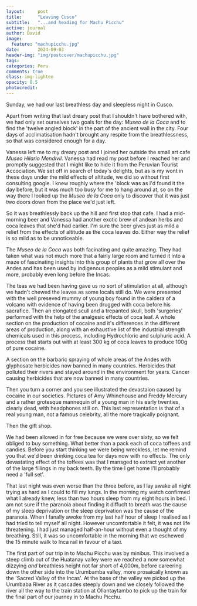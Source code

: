 ```yaml
---
layout:     post
title:      "Leaving Cusco"
subtitle:   "...and heading for Machu Picchu"
active: journal
author: David
image:
  feature: "machupicchu.jpg"
date:       2024-09-03
header-img: "img/postcover/machupicchu.jpg"
tags: 
categories: Peru
comments: true
class: img-lighten 
opacity: 0.5
photocredit:
---
```


Sunday, we had our last breathless day and sleepless night in Cusco. 

Apart from writing that last dreary post that I shouldn't have bothered with, we had only set ourselves two goals for the day: *Museo de la Coca* and to find the 'twelve angled block' in the part of the ancient wall in the city. Four days of acclimatisation hadn't brought any respite from the breathlessness, so that was considered enough for a day.

Vanessa left me to my dreary post and I joined her outside the small art cafe *Museo Hilario Mendivil*. Vanessa had read my post before I reached her and promptly suggested that I might like to hide it from the Peruvian Tourist Accociation. We set off in search of today's delights, but as is my wont in these days under the mild effects of altitude, we did so without first consulting google. I knew roughly where the 'block was as I'd found it the day before, but it was much too busy for me to hang around at, so on the way there I looked up the *Museo de la Coca* only to discover that it was just two doors down from the place we'd just left.

So it was breathlessly back up the hill and first stop that cafe. I had a mid-morning beer and Vanessa had another exotic brew of andean herbs and coca leaves that she'd had earlier. I'm sure the beer gives just as mild a relief from the effects of altitude as the coca leaves do. Either way the relief is so mild as to be unnoticeable.

The *Museo de la Coca* was both facinating and quite amazing. They had taken what was not much more that a fairly large room and turned it into a maze of fascinating insights into this group  of plants that grow all over the Andes and has been used by indigenous peoples as a mild stimulant and more, probably even long before the Incas.

The teas we had been having gave us no sort of stimulation at all, although we hadn't chewed the leaves as some locals still do. We were presented with the well preseved mummy of young boy found in the caldera of a volcano with evidence of having been drugged with coca before his sacrafice. Then an elongated scull and a trepanted skull, both 'surgeries' performed with the help of the analgesic effects of coca leaf. A whole section on the production of cocaine and it's differences in the different areas of production, along with an exhaustive list of the industrial strength chemicals used in this process, including Hydrochloric and sulphuric acid. A process that starts out with at least 300 kg of coca leaves to produce 100g of pure cocaine.

A section on the barbaric spraying of whole areas of the Andes with glyphosate herbicides now banned in many countries. Herbicides that polluted their rivers and stayed around in the environment for years. Cancer causing herbicides that are now banned in many countries.

Then you turn a corner and you see illustrated the devastaion caused by cocaine in our societies. Pictures of Amy Whinehouse and Freddy Mercury and a rather grotesque mannequin of a young man in his early twenties, clearly dead, with headphones still on. This last representation is that of a real young man, not a famous celebrity, all the more tragically poignant.

Then the gift shop.

We had been allowed in for free because we were over sixty, so we felt obliged to buy something. What better than a pack each of coca toffees and candies. Before you start thinking we were being wreckless, let me remind you that we'd been drinking coca tea for days now with no effects. The only devastating effect of the toffees was that I mansged to extract yet another of the large fillings in my back teeth. By the time I get home I'll probably need a 'full set'.

That last night was even worse than the three before, as I lay awake all night trying as hard as I could to fill my lungs. In the morning my watch confirmed what I already knew, less than two hours sleep from my eight hours in bed. I am not sure if the paranoia about finding it diffuclt to breath was the cause of my sleep deprivation or the sleep deprivation was the cause of the paranoia. When I fanally awoke from my last half hour of sleep I realised as I had tried to tell myself all night. However uncomfortable it felt, it was not life threatening. I had just managed half-an-hour without even a thought of my breathing. Still, it was so uncomfortable in the morning that we eschewed the 15 minute walk to Inca rail in favour of a taxi.

The first part of our trip in to Machu Picchu was by minibus. This involved a steep climb out of the Huatanay valley were we reached a now somewhat dizzying *and* breathless height not far short of 4,000m, before careering down the other side into the Urumbamba valley, more prosaically known as the 'Sacred Valley of the Incas'. At the base of the valley we picked up the Urumbaba River as it cascades steeply down and we closely followed the river all the way to the train station at Ollantaytambo to pick up the train for the final part of our journey in to Machu Picchu.












